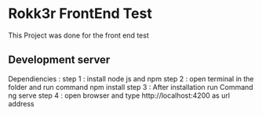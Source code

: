 # Rokk3r FrontEnd Test

This Project was done for the front end test

## Development server

Dependiencies :
step 1 : install node js and npm
step 2 : open terminal in the folder and run command npm install
step 3 : After installation run Command ng serve
step 4 : open browser and type http://localhost:4200 as url address
